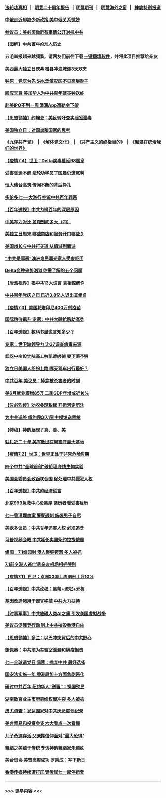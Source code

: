 #### [法轮功真相](https://github.com/gfw-breaker/truth/blob/master/README.md?t=0) &nbsp;&nbsp;|&nbsp;&nbsp; [明慧二十周年报告](https://github.com/gfw-breaker/mh-reports/blob/master/README.md?t=0) &nbsp;&nbsp;|&nbsp;&nbsp;[明慧期刊](https://github.com/gfw-breaker/mh-qikan) &nbsp;&nbsp;|&nbsp;&nbsp; [明慧海外之窗](https://github.com/gfw-breaker/mh-news/blob/master/README.md?t=0) &nbsp;&nbsp;|&nbsp;&nbsp; [神韵特别报道](https://github.com/gfw-breaker/mh-news/blob/master/shenyun.md?t=0)
#### [中俄走近却缺少新政策 美中俄关系微妙](../pages/nf4514/n13067468.md?t=07051851) 
#### [参议员：美必须做所有事情公开对抗中共](../pages/nf4514/n13067296.md?t=07051851) 
#### [【图解】中共百年的杀人历史](../pages/nf4514/n13067490.md?t=07051851) 
#### 五毛举报越来越频繁，请网友们前往下载 [一键翻墙软件](https://github.com/gfw-breaker/ssr-accounts)，并将此项目推荐给亲友
#### [美西最大独立日庆典 橙县冲浪城连3天欢庆](../pages/nf4514/n13067190.md?t=07051851) 
#### [钟原：党庆为先 洪水泛滥灾区不见高层影子](../pages/nf4514/n13067045.md?t=07051851) 
#### [顺应天意 美加华人为中共百年敲丧钟送终](../pages/nf4514/n13066942.md?t=07051851) 
#### [赴美IPO不到一周 滴滴App遭勒令下架](../pages/nf4514/n13066826.md?t=07051851) 
#### [【思想领袖】约翰逊：美反转吁查实验室泄毒](../pages/nf4514/n13033632.md?t=07051851) 
#### [美国独立日：对国旗和国家的思考](../pages/nf4514/n13065241.md?t=07051851) 
#### [《九评共产党》](https://github.com/begood0513/9ping.md/blob/master/README.md) &nbsp;|&nbsp; [《解体党文化》](../../../../jtdwh.md/blob/master/README.md)  &nbsp;|&nbsp; [《共产主义的终极目的》](../../../../gczydzjmd.md/blob/master/README.md) &nbsp;|&nbsp; [《魔鬼在统治我们的世界》](../../../../mgztzwmdsj.md/blob/master/README.md) 
#### [【疫情7.4】世卫：Delta病毒蔓延98国家](../pages/nf4514/n13066463.md?t=07051851) 
#### [受害昏迷不醒 法轮功学员丁国晨仍遭冤判](../pages/nf4514/n13065106.md?t=07051851) 
#### [恒大债台高筑 传闻不断的背后挣扎](../pages/nf4514/n13065692.md?t=07051851) 
#### [多伦多七·一大游行 控诉中共百年罪恶](../pages/nf4514/n13062043.md?t=07051851) 
#### [【百年透视】中共为祸百年的深层原因](../pages/nf4514/n13065827.md?t=07051851) 
#### [中美军力对比 差距到底多大（四）](../pages/nf4514/n13064742.md?t=07051851) 
#### [美独立日周末 哪些商店和服务开门哪些关](../pages/nf4514/n13065466.md?t=07051851) 
#### [美国州长与中共打交道 从鸽派到鹰派](../pages/nf4514/n13065278.md?t=07051851) 
#### [“中共是邪恶”澳洲难民曝光家人受害经历](../pages/nf4514/n13064516.md?t=07051851) 
#### [Delta变种来势汹汹 你需了解的五个问题](../pages/nf4514/n13065422.md?t=07051851) 
#### [【唐浩视界】揭中共13大谎言 真相惊醒你](../pages/nf4514/n13065208.md?t=07051851) 
#### [中共百年党庆之日 已近3.8亿人退出其组织](../pages/nf4514/n13065209.md?t=07051851) 
#### [【疫情7.3】美国将赠印尼400万剂疫苗](../pages/nf4514/n13065023.md?t=07051851) 
#### [国际粮价飙升 专家：中共大肆抢购助涨势](../pages/nf4514/n13064616.md?t=07051851) 
#### [【百年透视】教科书里谎言知多少？](../pages/nf4514/n13064563.md?t=07051851) 
#### [专家：世卫缺领导力 让G7调查病毒来源](../pages/nf4514/n13064094.md?t=07051851) 
#### [武汉中南设计院高工韩凯遭绑架 妻下落不明](../pages/nf4514/n13064124.md?t=07051851) 
#### [独立日美国人纷纷上路 哪天驾车出行最好？](../pages/nf4514/n13063667.md?t=07051851) 
#### [中共百年 美议员：悼念被杀害者的时刻](../pages/nf4514/n13063735.md?t=07051851) 
#### [美6月就业骤增85万 二季GDP年增或近10%](../pages/nf4514/n13063447.md?t=07051851) 
#### [【忽必烈传】劝农桑理税赋 开运河定历法](../pages/nf4514/n13048007.md?t=07051851) 
#### [为中共送终 纽约民众7.1到中领馆送黑棺](../pages/nf4514/n13062573.md?t=07051851) 
#### [【特稿】神韵展现了真、善、美](../pages/nf4514/n13061795.md?t=07051851) 
#### [驻扎近二十年 美军撤出在阿富汗最大基地](../pages/nf4514/n13063297.md?t=07051851) 
#### [【疫情7.2】世卫：世界正处于非常危险时期](../pages/nf4514/n13062918.md?t=07051851) 
#### [四个中共“全球首创”破伦理底线生物实验](../pages/nf4514/n13054452.md?t=07051851) 
#### [美国会委员会致函联合国 促处理中共侵犯人权](../pages/nf4514/n13061967.md?t=07051851) 
#### [【百年透视】中共的经济谎言](../pages/nf4514/n13061625.md?t=07051851) 
#### [北京999急救中心设黑屋 亲历者曝受害经历](../pages/nf4514/n13061303.md?t=07051851) 
#### [七一香港爆血案 警察遇刺 施袭男子自尽](../pages/nf4514/n13061301.md?t=07051851) 
#### [美欧多议员：中共百年迫害人权 必须追责](../pages/nf4514/n13061062.md?t=07051851) 
#### [习普视频会晤 中共延长卖国条约拉拢俄国](../pages/nf4514/n13060971.md?t=07051851) 
#### [组图：7.1维园封 港人聚铜锣湾 多人被抓](../pages/nf4514/n13060255.md?t=07051851) 
#### [7.1前夕港人逃亡潮 亲友机场相拥哭别](../pages/nf4514/n13059156.md?t=07051851) 
#### [【疫情7.1】世卫：欧洲53国上周病例上升10%](../pages/nf4514/n13060205.md?t=07051851) 
#### [【百年透视】中共政权：黑帮+流氓+邪教](../pages/nf4514/n13058953.md?t=07051851) 
#### [基因改造猪用于器官移植 中共大力扶持](../pages/nf4514/n13058710.md?t=07051851) 
#### [【时事军事】中共触碰人类AI之痛 引发美国虚拟战争](../pages/nf4514/n13059669.md?t=07051851) 
#### [美议员促拜登行动 制止中共摧毁香港自由](../pages/nf4514/n13059424.md?t=07051851) 
#### [【思想领袖】多兰：以巴冲突背后的中共野心](../pages/nf4514/n13010990.md?t=07051851) 
#### [蓬佩奥：中共须为实验室泄漏和瞒疫担责](../pages/nf4514/n13058935.md?t=07051851) 
#### [七一全球退党日 易蓉：抛弃中共 最好选择](../pages/nf4514/n13059106.md?t=07051851) 
#### [国安法实施一年 香港局势十方面急剧恶化](../pages/nf4514/n13058824.md?t=07051851) 
#### [研讨中共百年 纽约华人“送匾”：祸国殃民](../pages/nf4514/n13057367.md?t=07051851) 
#### [湖南数百业主市府前维权爆冲突 多人被抓](../pages/nf4514/n13058263.md?t=07051851) 
#### [皮尤调查：发达国家对中共厌恶度创纪录](../pages/nf4514/n13058634.md?t=07051851) 
#### [美台贸易和投资会谈 六大看点一次看懂](../pages/nf4514/n13058513.md?t=07051851) 
#### [儿子奇迹存活 父亲靠信仰面对“最大恐惧”](../pages/nf4514/n13054485.md?t=07051851) 
#### [舞蹈之美蕴于传统 专访神韵舞蹈家朱颖姝](../pages/nf4514/n13057150.md?t=07051851) 
#### [美台贸协 美赞高度成功 罗秉成：写下新页](../pages/nf4514/n13058311.md?t=07051851) 
#### [香港传媒持续遭打压 壹传媒七一起停运营](../pages/nf4514/n13057890.md?t=07051851) 

----
#### [ >>> 更早内容 <<< ](../indexes/nf4514-earlier.md)
